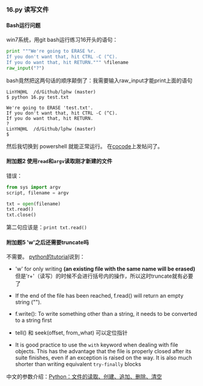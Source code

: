 ### 16.py 读写文件
#### Bash运行问题  
win7系统，用git bash运行练习16开头的语句：
```python
print """We're going to ERASE %r.
If you don't want that, hit CTRL -C (^C).
If you do want that, hit RETURN.""" %filename
raw_input("?")
```
bash竟然把这两句话的顺序颠倒了：我需要输入raw_input才能print上面的语句  

```text
LinYH@HL  /d/Github/lphw (master)
$ python 16.py test.txt

We're going to ERASE 'test.txt'.
If you don't want that, hit CTRL -C (^C).
If you do want that, hit RETURN.
?
LinYH@HL  /d/Github/lphw (master)
$
```
然后我切换到 powershell 就能正常运行。
在[cocode](http://cocode.cc/t/lphw-ex16-bash/6479/1)上发帖问了。


#### 附加题2 使用`read`和`argv`读取刚才新建的文件
错误：
```python
from sys import argv
script, filename = argv

txt = open(filename)
txt.read()
txt.close()
```
第二句应该是：`print txt.read()`
#### 附加题5 'w'之后还需要truncate吗
不需要。
[python的tutorial](https://docs.python.org/2/tutorial/inputoutput.html#reading-and-writing-files)说到：
* 'w' for only writing **(an existing file with the same name will be erased)**
但是'r+'（读写）的时候不会进行括号内的操作，所以这时truncate就有必要了

* If the end of the file has been reached, f.read() will return an empty string ("").

* f.write(): To write something other than a string, it needs to be converted to a string first
* tell() 和 seek(offset, from_what) 可以定位指针

* It is good practice to use the `with` keyword when dealing with file objects. This has the advantage that the file is properly closed after its suite finishes, even if an exception is raised on the way. It is also much shorter than writing equivalent `try-finally` blocks

中文的参数介绍：[Python：文件的读取、创建、追加、删除、清空](http://www.open-open.com/lib/view/open1413527388231.html)
